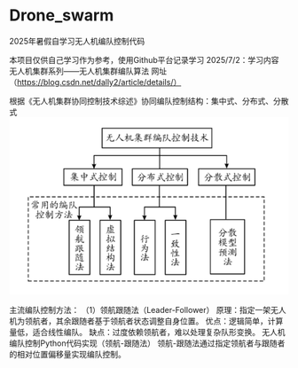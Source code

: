 # Drone_swarm
2025年暑假自学习无人机编队控制代码

本项目仅供自己学习作为参考，使用Github平台记录学习
2025/7/2：学习内容 无人机集群系列——无人机集群编队算法
网址（https://blog.csdn.net/dally2/article/details/）

根据《无人机集群协同控制技术综述》协同编队控制结构：集中式、分布式、分散式
![alt text](image.png)

主流编队控制方法：
（1）领航跟随法（Leader-Follower）
原理‌：指定一架无人机为领航者，其余跟随者基于领航者状态调整自身位置。
‌优点‌：逻辑简单，计算量低，适合线性编队。
‌缺点‌：过度依赖领航者，难以处理复杂队形变换。
无人机编队控制Python代码实现（领航-跟随法）
领航-跟随法通过指定领航者与跟随者的相对位置偏移量实现编队控制。
